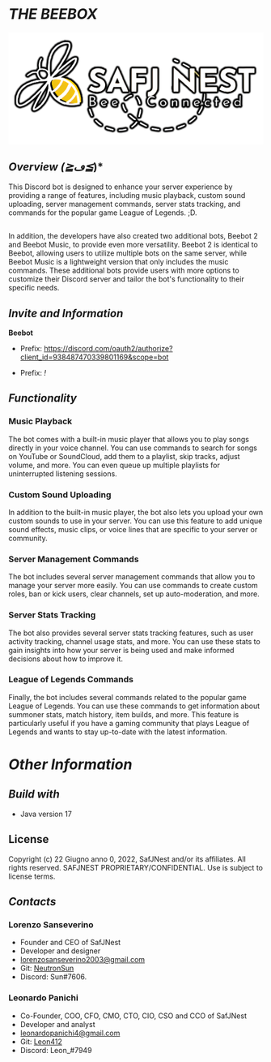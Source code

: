 # ***THE BEEBOX***

![ffewfe](/rsc/img/logo_cropped.png)

## ***Overview (≧ڡ≦*)***
This Discord bot is designed to enhance your server experience by providing a range of features, including music playback, custom sound uploading, server management commands, server stats tracking, and commands for the popular game League of Legends. ;D.
##
In addition, the developers have also created two additional bots, Beebot 2 and Beebot Music, to provide even more versatility. Beebot 2 is identical to Beebot, allowing users to utilize multiple bots on the same server, while Beebot Music is a lightweight version that only includes the music commands. These additional bots provide users with more options to customize their Discord server and tailor the bot's functionality to their specific needs.

## *Invite and Information*

**Beebot**

- Prefix:  https://discord.com/oauth2/authorize?client_id=938487470339801169&scope=bot

- Prefix: *!*

## ***Functionality***

### **Music Playback**
The bot comes with a built-in music player that allows you to play songs directly in your voice channel. You can use commands to search for songs on YouTube or SoundCloud, add them to a playlist, skip tracks, adjust volume, and more. You can even queue up multiple playlists for uninterrupted listening sessions.

### **Custom Sound Uploading**
In addition to the built-in music player, the bot also lets you upload your own custom sounds to use in your server. You can use this feature to add unique sound effects, music clips, or voice lines that are specific to your server or community.

### **Server Management Commands**
The bot includes several server management commands that allow you to manage your server more easily. You can use commands to create custom roles, ban or kick users, clear channels, set up auto-moderation, and more.

### **Server Stats Tracking**
The bot also provides several server stats tracking features, such as user activity tracking, channel usage stats, and more. You can use these stats to gain insights into how your server is being used and make informed decisions about how to improve it.

### **League of Legends Commands**
Finally, the bot includes several commands related to the popular game League of Legends. You can use these commands to get information about summoner stats, match history, item builds, and more. This feature is particularly useful if you have a gaming community that plays League of Legends and wants to stay up-to-date with the latest information.

# ***Other Information***
## ***Build with***
- Java version 17

## **License**
Copyright (c) 22 Giugno anno 0, 2022, SafJNest and/or its affiliates. All rights reserved. SAFJNEST PROPRIETARY/CONFIDENTIAL. Use is subject to license terms.

## ***Contacts***
### Lorenzo Sanseverino 
- Founder and CEO of SafJNest
- Developer and designer
- lorenzosanseverino2003@gmail.com
- Git: <a href="https://github.com/NeutronSun">NeutronSun</a> 
- Discord: Sun#7606.
### Leonardo Panichi
- Co-Founder, COO, CFO, CMO, CTO, CIO, CSO and CCO of SafJNest
- Developer and analyst
- leonardopanichi4@gmail.com
- Git: <a href="https://github.com/Leon412">Leon412</a> 
- Discord: Leon_#7949
